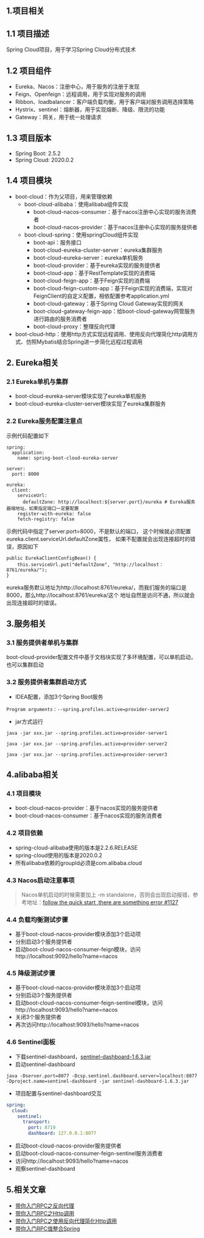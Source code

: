 ## 1.项目相关

## 1.1 项目描述
Spring Cloud项目，用于学习Spring Cloud分布式技术

## 1.2 项目组件
- Eureka、Nacos：注册中心，用于服务的注册于发现
- Feign、Openfeign：远程调用，用于实现对服务的调用
- Ribbon、loadbalancer：客户端负载均衡，用于客户端对服务调用选择策略
- Hystrix、sentinel：熔断器，用于实现熔断、降级、限流的功能
- Gateway：网关，用于统一处理请求

## 1.3 项目版本
- Spring Boot:    2.5.2
- Spring Cloud:   2020.0.2

## 1.4 项目模块
- boot-cloud：作为父项目，用来管理依赖
  - boot-cloud-alibaba：使用alibaba组件实现
    - boot-cloud-nacos-consumer：基于nacos注册中心实现的服务消费者
    - boot-cloud-nacos-provider：基于nacos注册中心实现的服务提供者
  - boot-cloud-spring：使用springCloud组件实现
    - boot-api：服务接口
    - boot-cloud-eureka-cluster-server：eureka集群服务
    - boot-cloud-eureka-server：eureka单机服务
    - boot-cloud-provider：基于eureka实现的服务提供者
    - boot-cloud-app：基于RestTemplate实现的消费端
    - boot-cloud-feign-app：基于Feign实现的消费端
    - boot-cloud-feign-custom-app：基于Feign实现的消费端，实现对FeignClient的自定义配置，相依配置参考application.yml
    - boot-cloud-gateway：基于Spring Cloud Gateway实现的网关
    - boot-cloud-gateway-feign-app：给boot-cloud-gateway网管服务进行路由的服务消费者
    - boot-cloud-proxy：整理反向代理
- boot-cloud-http：使用http方式实现远程调用、使用反向代理简化http调用方式、仿照Mybatis结合Spring进一步简化远程过程调用

## 2. Eureka相关

### 2.1 Eureka单机与集群
- boot-cloud-eureka-server模块实现了eureka单机服务
- boot-cloud-eureka-cluster-server模块实现了eureka集群服务

### 2.2 Eureka服务配置注意点
示例代码配置如下
```
spring:
  application:
    name: spring-boot-cloud-eureka-server

server:
  port: 8000

eureka:
  client:
    serviceUrl:
      defaultZone: http://localhost:${server.port}/eureka # Eureka服务器端地址，如果指定端口一定要配置
    register-with-eureka: false
    fetch-registry: false
```
示例代码中指定了server.port=8000，不是默认的端口，
这个时候就必须配置eureka.client.serviceUrl.defaultZone属性，
如果不配置就会出现连接超时的错误，原因如下
```
public EurekaClientConfigBean() {
    this.serviceUrl.put("defaultZone", "http://localhost：8761/eureka/");
}
```
eureka服务默认地址为http://localhost:8761/eureka/，而我们服务的端口是8000，那么http://localhost:8761/eureka/这个
地址自然是访问不通，所以就会出现连接超时的错误。

## 3.服务相关
### 3.1 服务提供者单机与集群
boot-cloud-provider配置文件中基于文档块实现了多环境配置，可以单机启动，也可以集群启动

### 3.2 服务提供者集群启动方式
- IDEA配置，添加3个Spring Boot服务
```
Program arguments：--spring.profiles.active=provider-server2
```
- jar方式运行
```
java -jar xxx.jar --spring.profiles.active=provider-server1

java -jar xxx.jar --spring.profiles.active=provider-server2

java -jar xxx.jar --spring.profiles.active=provider-server3
```

## 4.alibaba相关

### 4.1 项目模块
- boot-cloud-nacos-provider：基于nacos实现的服务提供者
- boot-cloud-nacos-consumer：基于nacos实现的服务消费者

### 4.2 项目依赖
- spring-cloud-alibaba使用的版本是2.2.6.RELEASE
- spring-cloud使用的版本是2020.0.2
- 所有alibaba依赖的groupId必须是com.alibaba.cloud

### 4.3 Nacos启动注意事项
> Nacos单机启动的时候需要加上 -m standalone，否则会出现启动报错，参考地址：[follow the quick start ,there are something error #1127](https://github.com/alibaba/nacos/issues/1127)

### 4.4 负载均衡测试步骤
- 基于boot-cloud-nacos-provider模块添加3个启动项
- 分别启动3个服务提供者
- 启动boot-cloud-nacos-consumer-feign模块，访问http://localhost:9092/hello?name=nacos

### 4.5 降级测试步骤
- 基于boot-cloud-nacos-provider模块添加3个启动项
- 分别启动3个服务提供者
- 启动boot-cloud-nacos-consumer-feign-sentinel模块，访问http://localhost:9093/hello?name=nacos
- 关闭3个服务提供者
- 再次访问http://localhost:9093/hello?name=nacos

### 4.6 Sentinel面板
- 下载sentinel-dashboard，[sentinel-dashboard-1.6.3.jar](https://github.com/alibaba/Sentinel/releases/download/1.6.3/sentinel-dashboard-1.6.3.jar)
- 启动sentinel-dashboard
```shell
java -Dserver.port=8077 -Dcsp.sentinel.dashboard.server=localhost:8077 -Dproject.name=sentinel-dashboard -jar sentinel-dashboard-1.6.3.jar
```
- 项目配置与sentinel-dashboard交互
```yaml
spring:
  cloud:
    sentinel:
      transport:
        port: 8719
        dashboard: 127.0.0.1:8077
```
- 启动boot-cloud-nacos-provider服务提供者
- 启动boot-cloud-nacos-consumer-feign-sentinel服务消费者
- 访问http://localhost:9093/hello?name=nacos
- 观察sentinel-dashboard

## 5.相关文章
- [带你入门RPC之反向代理](https://github.com/a601942905git/boot-cloud/tree/master/boot-cloud-proxy)
- [带你入门RPC之Http调用](https://github.com/a601942905git/boot-cloud/tree/master/boot-cloud-http-call)
- [带你入门RPC之使用反向代理简化Http调用](https://github.com/a601942905git/boot-cloud/blob/master/boot-cloud-http-call/READMD_HTTP_PROXY.md)
- [带你入门RPC值整合Spring](https://github.com/a601942905git/boot-cloud/blob/master/boot-cloud-http-call/README_SPRING.md)